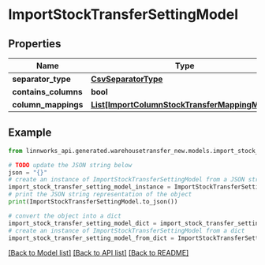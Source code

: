 # ImportStockTransferSettingModel


## Properties

Name | Type | Description | Notes
------------ | ------------- | ------------- | -------------
**separator_type** | [**CsvSeparatorType**](CsvSeparatorType.md) |  | [optional] 
**contains_columns** | **bool** |  | [optional] 
**column_mappings** | [**List[ImportColumnStockTransferMappingModel]**](ImportColumnStockTransferMappingModel.md) |  | [optional] 

## Example

```python
from linnworks_api.generated.warehousetransfer_new.models.import_stock_transfer_setting_model import ImportStockTransferSettingModel

# TODO update the JSON string below
json = "{}"
# create an instance of ImportStockTransferSettingModel from a JSON string
import_stock_transfer_setting_model_instance = ImportStockTransferSettingModel.from_json(json)
# print the JSON string representation of the object
print(ImportStockTransferSettingModel.to_json())

# convert the object into a dict
import_stock_transfer_setting_model_dict = import_stock_transfer_setting_model_instance.to_dict()
# create an instance of ImportStockTransferSettingModel from a dict
import_stock_transfer_setting_model_from_dict = ImportStockTransferSettingModel.from_dict(import_stock_transfer_setting_model_dict)
```
[[Back to Model list]](../README.md#documentation-for-models) [[Back to API list]](../README.md#documentation-for-api-endpoints) [[Back to README]](../README.md)


